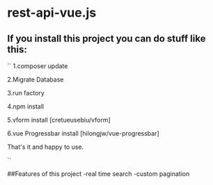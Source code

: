 # rest-api-vue.js

## If you install this project you can do stuff like this:


``
1.composer update

2.Migrate Database

3.run factory

4.npm install

5.vform install [cretueusebiu/vform]

6.vue Progressbar install [hilongjw/vue-progressbar]


That's it and happy to use.

``

##Features of this project
	-real time search
	-custom pagination
